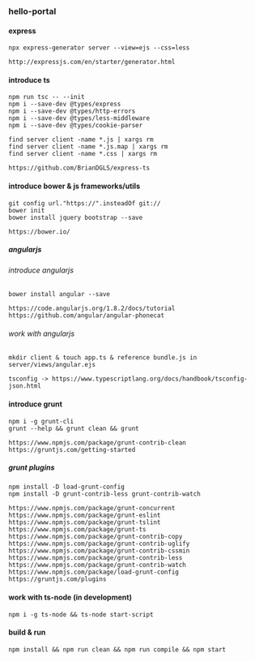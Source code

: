 ### hello-portal
#### express
```
npx express-generator server --view=ejs --css=less

http://expressjs.com/en/starter/generator.html
```

#### introduce ts
```
npm run tsc -- --init
npm i --save-dev @types/express
npm i --save-dev @types/http-errors
npm i --save-dev @types/less-middleware
npm i --save-dev @types/cookie-parser

find server client -name *.js | xargs rm
find server client -name *.js.map | xargs rm
find server client -name *.css | xargs rm

https://github.com/BrianDGLS/express-ts
```

#### introduce bower & js frameworks/utils
```
git config url."https://".insteadOf git://
bower init
bower install jquery bootstrap --save

https://bower.io/
```

##### angularjs
###### introduce angularjs
```
bower install angular --save

https://code.angularjs.org/1.8.2/docs/tutorial
https://github.com/angular/angular-phonecat
```
###### work with angularjs
```
mkdir client & touch app.ts & reference bundle.js in server/views/angular.ejs

tsconfig -> https://www.typescriptlang.org/docs/handbook/tsconfig-json.html
```

#### introduce grunt
```
npm i -g grunt-cli
grunt --help && grunt clean && grunt

https://www.npmjs.com/package/grunt-contrib-clean
https://gruntjs.com/getting-started
```

##### grunt plugins
```
npm install -D load-grunt-config
npm install -D grunt-contrib-less grunt-contrib-watch

https://www.npmjs.com/package/grunt-concurrent
https://www.npmjs.com/package/grunt-eslint
https://www.npmjs.com/package/grunt-tslint
https://www.npmjs.com/package/grunt-ts
https://www.npmjs.com/package/grunt-contrib-copy
https://www.npmjs.com/package/grunt-contrib-uglify
https://www.npmjs.com/package/grunt-contrib-cssmin
https://www.npmjs.com/package/grunt-contrib-less
https://www.npmjs.com/package/grunt-contrib-watch
https://www.npmjs.com/package/load-grunt-config
https://gruntjs.com/plugins
```

#### work with ts-node (in development)
`npm i -g ts-node && ts-node start-script`

#### build & run
`npm install && npm run clean && npm run compile && npm start`
